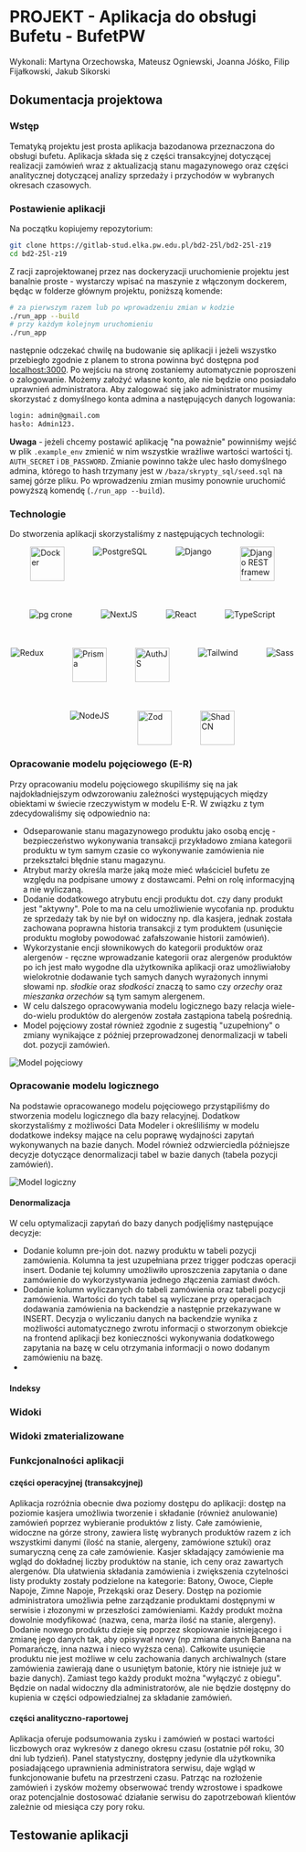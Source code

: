 # PROJEKT - Aplikacja do obsługi Bufetu - BufetPW

Wykonali: Martyna Orzechowska, Mateusz Ogniewski, Joanna Jóśko, Filip Fijałkowski, Jakub Sikorski

## Dokumentacja projektowa

### Wstęp

Tematyką projektu jest prosta aplikacja bazodanowa przeznaczona do obsługi bufetu. Aplikacja składa się z części transakcyjnej dotyczącej realizacji zamówień wraz z aktualizacją stanu magazynowego oraz części analitycznej dotyczącej analizy sprzedaży i przychodów w wybranych okresach czasowych.

### Postawienie aplikacji

Na początku kopiujemy repozytorium:

```sh
git clone https://gitlab-stud.elka.pw.edu.pl/bd2-25l/bd2-25l-z19
cd bd2-25l-z19
```

Z racji zaprojektowanej przez nas dockeryzacji uruchomienie projektu jest banalnie proste - wystarczy wpisać na maszynie z włączonym dockerem, będąc w folderze głównym projektu, poniższą komende:

```sh
# za pierwszym razem lub po wprowadzeniu zmian w kodzie
./run_app --build
# przy każdym kolejnym uruchomieniu
./run_app
```

następnie odczekać chwilę na budowanie się aplikacji i jeżeli wszystko przebiegło zgodnie z planem to strona powinna być dostępna pod [localhost:3000](http://localhost:3000).
Po wejściu na stronę zostaniemy automatycznie poproszeni o zalogowanie. Możemy założyć własne konto, ale nie będzie ono posiadało uprawnień administratora. Aby zalogować się jako administrator musimy skorzystać z domyślnego konta admina a następujących danych logowania:

```sh
login: admin@gmail.com
hasło: Admin123.
```

**Uwaga** - jeżeli chcemy postawić aplikację "na poważnie" powinniśmy wejść w plik `.example_env` zmienić w nim wszystkie wrażliwe wartości wartości tj. `AUTH_SECRET` i `DB_PASSWORD`. Zmianie powinno także ulec hasło domyślnego admina, którego to hash trzymany jest w `/baza/skrypty_sql/seed.sql` na samej górze pliku. Po wprowadzeniu zmian musimy ponownie uruchomić powyższą komendę (`./run_app --build`).

### Technologie

Do stworzenia aplikacji skorzystaliśmy z następujących technologii:

<div style="display: flex; gap: 50px; max-width: 500px; flex-wrap: wrap; justify-content: center;">
  <img src="https://www.vectorlogo.zone/logos/docker/docker-tile.svg" alt="Docker" height=60 />
  <img src="https://www.vectorlogo.zone/logos/postgresql/postgresql-icon.svg" alt="PostgreSQL" />
  <img src = "https://www.vectorlogo.zone/logos/djangoproject/djangoproject-icon.svg" alt="Django"/>
  <img src = "https://raw.githubusercontent.com/devicons/devicon/refs/heads/master/icons/djangorest/djangorest-original-wordmark.svg" height=60 alt="Django REST framework"/>
  <img src = "https://www.vectorlogo.zone/logos/citusdata/citusdata-icon.svg" alt ="pg crone" />
  <img src="https://www.vectorlogo.zone/logos/nextjs/nextjs-icon.svg" alt="NextJS" />
  <img src="https://www.vectorlogo.zone/logos/reactjs/reactjs-icon.svg" alt="React" />
  <img src="https://www.vectorlogo.zone/logos/typescriptlang/typescriptlang-icon.svg" alt="TypeScript" />
  <img src="https://www.vectorlogo.zone/logos/js_redux/js_redux-icon.svg" alt="Redux" />
  <img src="https://raw.githubusercontent.com/gilbarbara/logos/refs/heads/main/logos/prisma.svg" height=60 alt="Prisma" />
  <img src="https://authjs.dev/img/etc/logo-sm.webp" height=60 alt="AuthJS" />
  <img src="https://www.vectorlogo.zone/logos/tailwindcss/tailwindcss-icon.svg" alt="Tailwind" />
  <img src="https://www.vectorlogo.zone/logos/sass-lang/sass-lang-icon.svg" alt="Sass" />
  <img src="https://www.vectorlogo.zone/logos/nodejs/nodejs-icon.svg" alt="NodeJS" />
  <img src="https://raw.githubusercontent.com/gilbarbara/logos/refs/heads/main/logos/zod.svg" height=60 alt="Zod" />
  <img src="https://raw.githubusercontent.com/dochne/wappalyzer/refs/heads/main/src/images/icons/shadcn-ui.svg" height=60 alt="ShadCN" />
</div>

### Opracowanie modelu pojęciowego (E-R)

Przy opracowaniu modelu pojęciowego skupiliśmy się na jak najdokładniejszym odwzorowaniu zależności występujących między obiektami w świecie rzeczywistym w modelu E-R. W związku z tym zdecydowaliśmy się odpowiednio na:

- Odseparowanie stanu magazynowego produktu jako osobą encję - bezpieczeństwo wykonywania transakcji przykładowo zmiana kategorii produktu w tym samym czasie co wykonywanie zamówienia nie przekształci błędnie stanu magazynu.
- Atrybut marży określa marże jaką może mieć właściciel bufetu ze względu na podpisane umowy z dostawcami. Pełni on rolę informacyjną a nie wyliczaną.
- Dodanie dodatkowego atrybutu encji produktu dot. czy dany produkt jest "aktywny". Pole to ma na celu umożliwienie wycofania np. produktu ze sprzedaży tak by nie był on widoczny np. dla kasjera, jednak została zachowana poprawna historia transakcji z tym produktem (usunięcie produktu mogłoby powodować zafałszowanie historii zamówień).
- Wykorzystanie encji słownikowych do kategorii produktów oraz alergenów - ręczne wprowadzanie kategorii oraz alergenów produktów po ich jest mało wygodne dla użytkownika aplikacji oraz umożliwiałoby wielokrotnie dodawanie tych samych danych wyrażonych innymi słowami np. _słodkie_ oraz _słodkości_ znaczą to samo czy _orzechy_ oraz _mieszanka orzechów_ są tym samym alergenem.
- W celu dalszego opracowywania modelu logicznego bazy relacja wiele-do-wielu produktów do alergenów została zastąpiona tabelą pośrednią.
- Model pojęciowy został również zgodnie z sugestią "uzupełniony" o zmiany wynikające z później przeprowadzonej denormalizacji w tabeli dot. pozycji zamówień.

![Model pojęciowy](baza/pojeciowy.png)

### Opracowanie modelu logicznego

Na podstawie opracowanego modelu pojęciowego przystąpiliśmy do stworzenia modelu logicznego dla bazy relacyjnej. Dodatkow skorzystaliśmy z możliwości Data Modeler i określiliśmy w modelu dodatkowe indeksy mające na celu poprawę wydajności zapytań wykonywanych na bazie danych. Model również odzwierciedla późniejsze decyzje dotyczące denormalizacji tabel w bazie danych (tabela pozycji zamówień).

![Model logiczny](baza/logiczny.png)

#### Denormalizacja

W celu optymalizacji zapytań do bazy danych podjęliśmy następujące decyzje:

- Dodanie kolumn pre-join dot. nazwy produktu w tabeli pozycji zamówienia. Kolumna ta jest uzupełniana przez trigger podczas operacji insert. Dodanie tej kolumny umożliwiło uproszczenia zapytania o dane zamówienie do wykorzystywania jednego złączenia zamiast dwóch.
- Dodanie kolumn wyliczanych do tabeli zamówienia oraz tabeli pozycji zamówienia. Wartości do tych tabel są wyliczane przy operacjach dodawania zamówienia na backendzie a następnie przekazywane w INSERT. Decyzja o wyliczaniu danych na backendzie wynika z możliwości automatycznego zwrotu informacji o stworzonym obiekcje na frontend aplikacji bez konieczności wykonywania dodatkowego zapytania na bazę w celu otrzymania informacji o nowo dodanym zamówieniu na bazę.
-

#### Indeksy

### Widoki

### Widoki zmaterializowane

### Funkcjonalności aplikacji

#### części operacyjnej (transakcyjnej)

Aplikacja rozróżnia obecnie dwa poziomy dostępu do aplikacji: dostęp na poziomie kasjera umożliwia tworzenie i składanie (również anulowanie) zamówień poprzez wybieranie produktów z listy. Całe zamówienie, widoczne na górze strony, zawiera listę wybranych produktów razem z ich wszystkimi danymi (ilość na stanie, alergeny, zamówione sztuki) oraz sumaryczną cenę za całe zamówienie.
Kasjer składający zamówienie ma wgląd do dokładnej liczby produktów na stanie, ich ceny oraz zawartych alergenów. Dla ułatwienia składania zamówienia i zwiększenia czytelności listy produkty zostały podzielone na kategorie: Batony, Owoce, Ciepłe Napoje, Zimne Napoje, Przekąski oraz Desery.
Dostęp na poziomie administratora umożliwia pełne zarządzanie produktami dostępnymi w serwisie i złozonymi w przeszłości zamówieniami. Każdy produkt można dowolnie modyfikować (nazwa, cena, marża ilość na stanie, alergeny). Dodanie nowego produktu dzieje się poprzez skopiowanie istniejącego i zmianę jego danych tak, aby opisywał nowy (np zmiana danych Banana na Pomarańczę, inna nazwa i nieco wyższa cena). Całkowite usunięcie produktu nie jest możliwe w celu zachowania danych archiwalnych (stare zamówienia zawierają dane o usuniętym batonie, który nie istnieje już w bazie danych). Zamiast tego każdy produkt można "wyłączyć z obiegu". Będzie on nadal widoczny dla administratorów, ale nie będzie dostępny do kupienia w części odpowiedzialnej za składanie zamówień.

#### części analityczno-raportowej

Aplikacja oferuje podsumowania zysku i zamówień w postaci wartości liczbowych oraz wykresów z danego okresu czasu (ostatnie pół roku, 30 dni lub tydzień). Panel statystyczny, dostępny jedynie dla użytkownika posiadającego uprawnienia administratora serwisu, daje wgląd w funkcjonowanie bufetu na przestrzeni czasu. Patrząc na rozłożenie zamówień i zysków możemy obserwować trendy wzrostowe i spadkowe oraz potencjalnie dostosować działanie serwisu do zapotrzebowań klientów zależnie od miesiąca czy pory roku.

## Testowanie aplikacji
